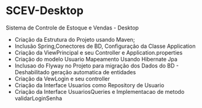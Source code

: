 # SCEV-Desktop
Sistema de Controle de Estoque e Vendas - Desktop

* Criação da Estrutura do Projeto usando Maven;
* Inclusão Spring,Conectores de BD, Configuração da Classe Application
* Criação da ViewPrincipal e seu Controller e Application.properties
* Criação do modelo Usuario Mapeamento Usando Hibernate Jpa
* Inclusao do Flyway no Projeto para migração dos Dados do BD - Deshabilitado geração automatica de entidades
* Criação da VewLogin e seu controller
* Criação da Interface  Usuarios como Repository de Usuario 
* Criação da Interface UsuariosQueries e Implementacao de metodo  validarLoginSenha